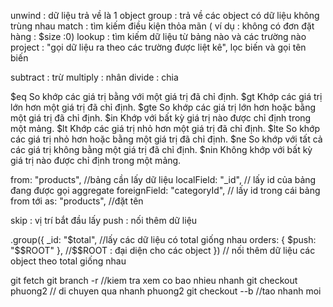 unwind : dữ liệu trả về là 1 object
group : trả về các object có dữ liệu không trùng nhau
match : tìm kiếm điều kiện thỏa mãn ( ví dụ : không có đơn đặt hàng : $size :0)
lookup : tìm kiếm dữ liệu từ bảng nào và các trường nào
project : "gọi dữ liệu ra theo các trường được liệt kê", lọc biến và gọi tên biến

subtract : trừ
multiply : nhân
divide : chia

$eq	So khớp các giá trị bằng với một giá trị đã chỉ định.
$gt Khớp các giá trị lớn hơn một giá trị đã chỉ định.
$gte	So khớp các giá trị lớn hơn hoặc bằng một giá trị đã chỉ định.
$in Khớp với bất kỳ giá trị nào được chỉ định trong một mảng.
$lt	Khớp các giá trị nhỏ hơn một giá trị đã chỉ định.
$lte So khớp các giá trị nhỏ hơn hoặc bằng một giá trị đã chỉ định.
$ne	So khớp với tất cả các giá trị không bằng một giá trị đã chỉ định.
$nin Không khớp với bất kỳ giá trị nào được chỉ định trong một mảng.

from: "products",  //bảng cần lấy dữ liệu
localField: "_id", // lấy id của bảng đang được gọi aggregate
foreignField: "categoryId", // lấy id trong cái bảng from tới
as: "products", //đặt tên

skip : vị trí bắt đầu lấy
push : nối thêm dữ liệu

.group({
        _id: "$total", //lấy các dữ liệu có total giống nhau
        orders: { $push: "$$ROOT" },  //$$ROOT : đại diện cho các object
      }) // nối thêm dữ liệu các object theo total giống nhau 

git fetch
git branch -r //kiem tra xem co bao nhieu nhanh
git checkout phuong2 // di chuyen qua nhanh phuong2
git checkout --b <name> //tao nhanh moi
